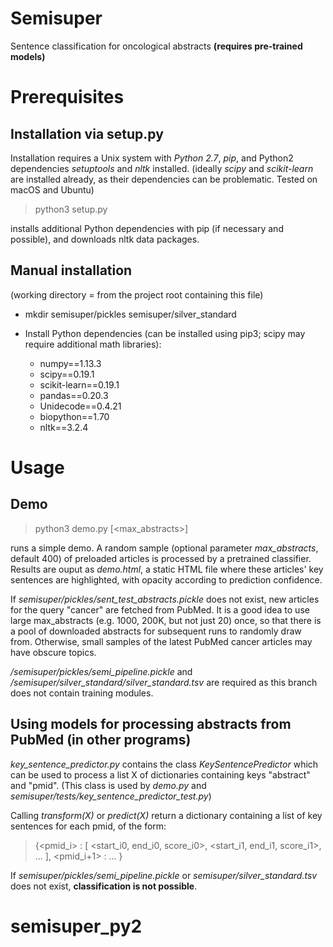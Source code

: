 # Semisuper
Sentence classification for oncological abstracts **(requires pre-trained models)**

# Prerequisites

## Installation via setup.py

Installation requires a Unix system with *Python 2.7*, *pip*, and Python2 dependencies *setuptools* and *nltk* installed.
(ideally *scipy* and *scikit-learn* are installed already, as their dependencies can be problematic. Tested on macOS and Ubuntu)

> python3 setup.py

installs additional Python dependencies with pip (if necessary and possible), and downloads nltk data packages.

## Manual installation

(working directory = from the project root containing this file)

* mkdir semisuper/pickles semisuper/silver_standard

* Install Python dependencies (can be installed using pip3; scipy may require additional math libraries):
    * numpy==1.13.3
    * scipy==0.19.1
    * scikit-learn==0.19.1
    * pandas==0.20.3
    * Unidecode==0.4.21
    * biopython==1.70
    * nltk==3.2.4

# Usage

## Demo 

> python3 demo.py [<max_abstracts>]

runs a simple demo.
A random sample (optional parameter *max_abstracts*, default 400) of preloaded articles is processed by a pretrained classifier. Results are ouput as *demo.html*, a static HTML file where these articles' key sentences are highlighted, with opacity according to prediction confidence.

If *semisuper/pickles/sent_test_abstracts.pickle* does not exist, new articles for the query "cancer" are fetched from PubMed.
It is a good idea to use large max_abstracts (e.g. 1000, 200K, but not just 20) once, so that there is a pool of downloaded abstracts for subsequent runs to randomly draw from. Otherwise, small samples of the latest PubMed cancer articles may have obscure topics.

*/semisuper/pickles/semi_pipeline.pickle* and */semisuper/silver_standard/silver_standard.tsv* are required as this branch does not contain training modules.

## Using models for processing abstracts from PubMed (in other programs)

*key_sentence_predictor.py* contains the class *KeySentencePredictor* which can be used to process a list X of dictionaries containing keys "abstract" and "pmid". 
(This class is used by *demo.py* and *semisuper/tests/key_sentence_predictor_test.py*)

Calling *transform(X)* or *predict(X)* return a dictionary containing a list of key sentences for each pmid, of the form: 

> {<pmid_i> : [ <start_i0, end_i0, score_i0>, <start_i1, end_i1, score_i1>, ... ], <pmid_i+1> : ... }

If *semisuper/pickles/semi_pipeline.pickle* or *semisuper/silver_standard.tsv* does not exist, **classification is not possible**.

# semisuper_py2
